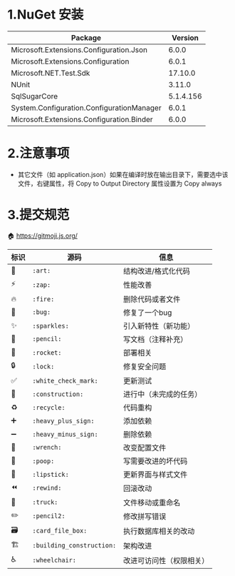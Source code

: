 # 1.NuGet 安装

| Package                                    | Version   |
|--------------------------------------------| --------- |
| Microsoft.Extensions.Configuration.Json    | 6.0.0     |
| Microsoft.Extensions.Configuration         | 6.0.1     |
| Microsoft.NET.Test.Sdk                     | 17.10.0   |
| NUnit                                      | 3.11.0    |
| SqlSugarCore                               | 5.1.4.156 |
| System.Configuration.ConfigurationManager  | 6.0.1     |
| Microsoft.Extensions.Configuration.Binder  | 6.0.0     |

# 2.注意事项
- 其它文件（如 application.json）如果在编译时放在输出目录下，需要选中该文件，右键属性，将 Copy to Output Directory 属性设置为 Copy always

# 3.提交规范
🏠 https://gitmoji.js.org/

| 标识                    | 源码                      | 信息                     |
| ----------------------- | ------------------------- | ------------------------ |
| :art:                   | `:art:`                   | 结构改进/格式化代码      |
| :zap:                   | `:zap:`​                   | 性能改善                 |
| :fire:                  | `:fire:`​                  | 删除代码或者文件         |
| :bug:                   | `:bug:`                   | 修复了一个bug            |
| :sparkles:              | `:sparkles:`​              | 引入新特性（新功能）     |
| :pencil:                | `:pencil:`                | 写文档（注释补充）       |
| :rocket:                | `:rocket:`​                | 部署相关                 |
| :lock:                  | `:lock:`​                  | 修复安全问题             |
| :white_check_mark:      | `:white_check_mark:`​      | 更新测试                 |
| :construction:          | `:construction:`​          | 进行中（未完成的任务）   |
| :recycle:               | `:recycle:`​               | 代码重构                 |
| :heavy_plus_sign:       | `:heavy_plus_sign:`​       | 添加依赖                 |
| :heavy_minus_sign:      | `:heavy_minus_sign:`​      | 删除依赖                 |
| :wrench:                | `:wrench:`                | 改变配置文件             |
| :poop:                  | `:poop:`​                  | 写需要改进的坏代码       |
| :lipstick:              | `:lipstick:`​              | 更新界面与样式文件       |
| :rewind:                | `:rewind:`                | 回滚改动                 |
| :truck:                 | `:truck:`                 | 文件移动或重命名         |
| :pencil2:               | `:pencil2:`               | 修改拼写错误             |
| :card_file_box:         | `:card_file_box:`         | 执行数据库相关的改动     |
| :building_construction: | `:building_construction:` | 架构改进                 |
| :wheelchair:            | `:wheelchair:`            | 改进可访问性（权限相关） |


